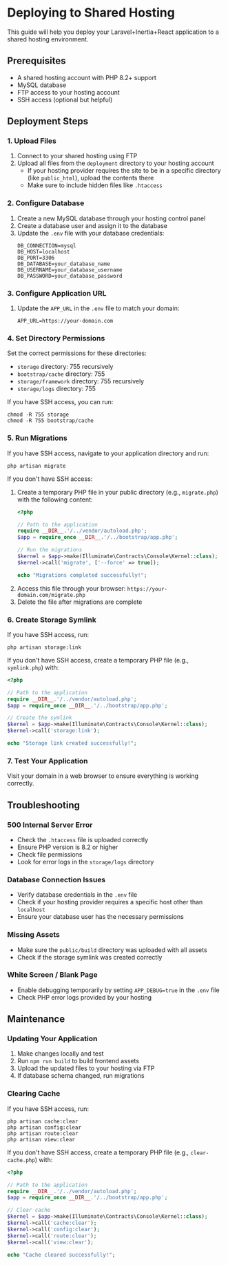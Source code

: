 # Deploying to Shared Hosting

This guide will help you deploy your Laravel+Inertia+React application to a shared hosting environment.

## Prerequisites

- A shared hosting account with PHP 8.2+ support
- MySQL database
- FTP access to your hosting account
- SSH access (optional but helpful)

## Deployment Steps

### 1. Upload Files

1. Connect to your shared hosting using FTP
2. Upload all files from the `deployment` directory to your hosting account
   - If your hosting provider requires the site to be in a specific directory (like `public_html`), upload the contents there
   - Make sure to include hidden files like `.htaccess`

### 2. Configure Database

1. Create a new MySQL database through your hosting control panel
2. Create a database user and assign it to the database
3. Update the `.env` file with your database credentials:
   ```
   DB_CONNECTION=mysql
   DB_HOST=localhost
   DB_PORT=3306
   DB_DATABASE=your_database_name
   DB_USERNAME=your_database_username
   DB_PASSWORD=your_database_password
   ```

### 3. Configure Application URL

1. Update the `APP_URL` in the `.env` file to match your domain:
   ```
   APP_URL=https://your-domain.com
   ```

### 4. Set Directory Permissions

Set the correct permissions for these directories:
- `storage` directory: 755 recursively
- `bootstrap/cache` directory: 755
- `storage/framework` directory: 755 recursively
- `storage/logs` directory: 755

If you have SSH access, you can run:
```
chmod -R 755 storage
chmod -R 755 bootstrap/cache
```

### 5. Run Migrations

If you have SSH access, navigate to your application directory and run:
```
php artisan migrate
```

If you don't have SSH access:
1. Create a temporary PHP file in your public directory (e.g., `migrate.php`) with the following content:
   ```php
   <?php
   
   // Path to the application
   require __DIR__.'/../vendor/autoload.php';
   $app = require_once __DIR__.'/../bootstrap/app.php';
   
   // Run the migrations
   $kernel = $app->make(Illuminate\Contracts\Console\Kernel::class);
   $kernel->call('migrate', ['--force' => true]);
   
   echo "Migrations completed successfully!";
   ```
2. Access this file through your browser: `https://your-domain.com/migrate.php`
3. Delete the file after migrations are complete

### 6. Create Storage Symlink

If you have SSH access, run:
```
php artisan storage:link
```

If you don't have SSH access, create a temporary PHP file (e.g., `symlink.php`) with:
```php
<?php

// Path to the application
require __DIR__.'/../vendor/autoload.php';
$app = require_once __DIR__.'/../bootstrap/app.php';

// Create the symlink
$kernel = $app->make(Illuminate\Contracts\Console\Kernel::class);
$kernel->call('storage:link');

echo "Storage link created successfully!";
```

### 7. Test Your Application

Visit your domain in a web browser to ensure everything is working correctly.

## Troubleshooting

### 500 Internal Server Error

- Check the `.htaccess` file is uploaded correctly
- Ensure PHP version is 8.2 or higher
- Check file permissions
- Look for error logs in the `storage/logs` directory

### Database Connection Issues

- Verify database credentials in the `.env` file
- Check if your hosting provider requires a specific host other than `localhost`
- Ensure your database user has the necessary permissions

### Missing Assets

- Make sure the `public/build` directory was uploaded with all assets
- Check if the storage symlink was created correctly

### White Screen / Blank Page

- Enable debugging temporarily by setting `APP_DEBUG=true` in the `.env` file
- Check PHP error logs provided by your hosting

## Maintenance

### Updating Your Application

1. Make changes locally and test
2. Run `npm run build` to build frontend assets
3. Upload the updated files to your hosting via FTP
4. If database schema changed, run migrations

### Clearing Cache

If you have SSH access, run:
```
php artisan cache:clear
php artisan config:clear
php artisan route:clear
php artisan view:clear
```

If you don't have SSH access, create a temporary PHP file (e.g., `clear-cache.php`) with:
```php
<?php

// Path to the application
require __DIR__.'/../vendor/autoload.php';
$app = require_once __DIR__.'/../bootstrap/app.php';

// Clear cache
$kernel = $app->make(Illuminate\Contracts\Console\Kernel::class);
$kernel->call('cache:clear');
$kernel->call('config:clear');
$kernel->call('route:clear');
$kernel->call('view:clear');

echo "Cache cleared successfully!";
```
